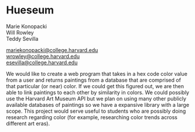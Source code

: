 # Hueseum

Marie Konopacki\
Will Rowley\
Teddy Sevilla

mariekonopacki@college.harvard.edu\
wrowley@college.harvard.edu\
esevilla@college.harvard.edu

We would like to create a web program that takes in a hex code color value from a user and returns paintings from a database that are comprised of that particular (or near) color. If we could get this figured out, we are then able to link paintings to each other by similarity in colors. We could possibly use the Harvard Art Museum API but we plan on using many other publicly available databases of paintings so we have a expansive library with a large scope. This project would serve useful to students who are possibly doing research regarding color (for example, researching color trends across different art eras).
